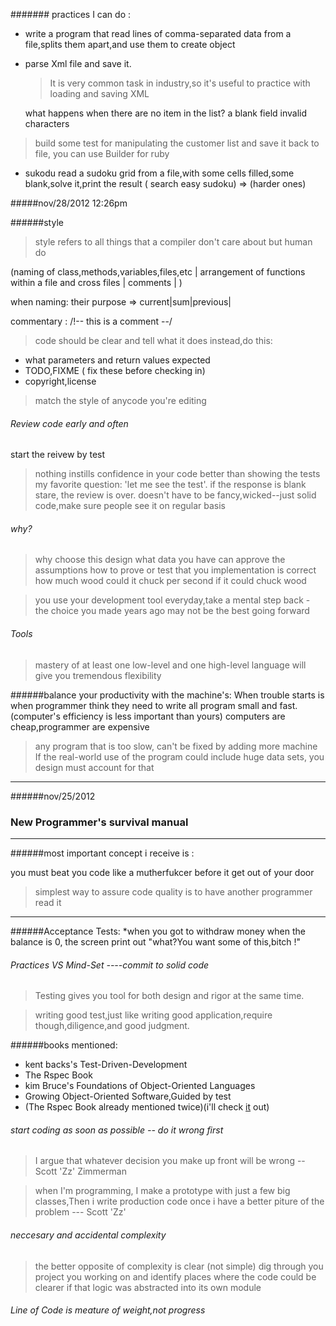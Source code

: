 ####### practices I can do :
 * write a program that read lines of comma-separated data from a
 file,splits them apart,and use them to create object

 * parse Xml file and save it.
   > It is very common task in industry,so it's useful to
   practice with loading and saving XML

   what happens when there are no item in the list?
   a blank field
   invalid characters
 
 > build some test for manipulating the customer list and save it back
 to file, you can use Builder for ruby 
 * sukodu
   read a sudoku grid from a file,with some cells filled,some
   blank,solve it,print the result
   ( search easy sudoku) => (harder ones)


#####nov/28/2012 12:26pm

######style
>style refers to all things that a compiler don't care about but human
do

(naming of class,methods,variables,files,etc | arrangement of functions
within a file and cross files | comments | )

when naming:  their purpose => current|sum|previous| 

commentary :  /!-- this is a comment --/  
> code should be clear and tell what it does
instead,do this: 
* what parameters and return values expected
* TODO,FIXME  ( fix these before checking in)
* copyright,license
> match the style of anycode you're editing

###### Review code early and often
start the reivew by test
> nothing instills confidence in your code better than showing the tests
> my favorite question: 'let me see the test'. if the response is blank
stare, the review is over.
>doesn't have to be fancy,wicked--just solid code,make sure people see it
on regular basis

###### why?
>why choose this design
>what data you have can approve the assumptions
>how to prove or test that you implementation is correct
>how much wood could it chuck per second if it could chuck wood

> you use your development tool everyday,take a mental step back - the choice you made years ago may not be the best going forward

###### Tools
> mastery of at least one low-level and one high-level language will
give you tremendous flexibility

######balance your productivity with the machine's:
When trouble starts is when programmer think they need to write all
program small and fast. (computer's efficiency is less important than
yours) 
computers are cheap,programmer are expensive

> any program that is too slow, can't be fixed by adding more machine
> If the real-world use of the program could include huge data sets, you
design must account for that

-----------------
######nov/25/2012 

### New Programmer's survival manual 

------------------------------------

######most important concept i receive is :

you must beat you code like a mutherfukcer before it get out of your door



> simplest way to assure code quality is to have another programmer read
it 

----------

######Acceptance Tests:
*when you got to withdraw money when the balance is 0, the screen print
out "what?You want some of this,bitch !"

###### Practices VS Mind-Set ----commit to solid code
> Testing gives you tool for both design and rigor at the same time.


> writing good test,just like writing good application,require
though,diligence,and good judgment.

######books mentioned: 
 * kent backs's Test-Driven-Development
 * The Rspec Book
 * kim Bruce's Foundations of Object-Oriented Languages
 * Growing Object-Oriented Software,Guided by test 
 * (The Rspec Book already mentioned twice)(i'll check
 [it](http://www.amazon.com/The-RSpec-Book-Behaviour-Development/dp/1934356379/ref=sr_1_1?ie=UTF8&qid=1353867587&sr=8-1&keywords=Rspec)
 out) 

 

###### start coding as soon as possible -- do it wrong first
>  I argue that whatever decision you make up front will be wrong  --
Scott 'Zz' Zimmerman

>  when I'm programming, I make a prototype with just a few big
classes,Then i write production code once i have a better piture of the
problem --- Scott 'Zz'

###### neccesary and accidental complexity
> the better opposite of complexity is clear (not simple)
> dig through you  project you working on and identify places where the
code could be clearer if that logic was abstracted into its own module

###### Line of Code is meature of weight,not progress


